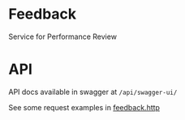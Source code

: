 # Feedback

Service for Performance Review

# API

API docs available in swagger at `/api/swagger-ui/`

See some request examples in [feedback.http](/src/test/resources/feedback.http)
